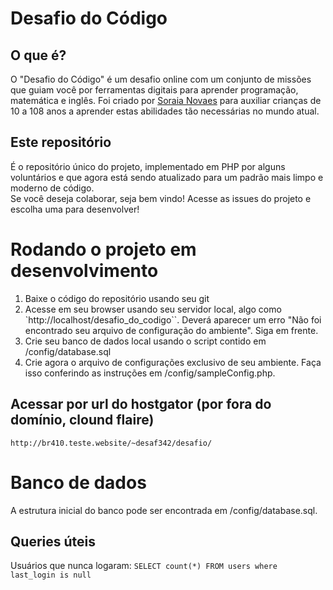 # Desafio do Código

## O que é?

O "Desafio do Código" é um desafio online com um conjunto de missões que guiam você por ferramentas digitais para aprender programação, matemática e inglês. 
Foi criado por  [Soraia Novaes](http://professoragoogle.com.br/) para auxiliar crianças de 10 a 108 anos a aprender estas abilidades tão necessárias no mundo atual.

## Este repositório

É o repositório único do projeto, implementado em PHP por alguns voluntários e que agora está sendo atualizado para um padrão mais limpo e moderno de código.  
Se você deseja colaborar, seja bem vindo! Acesse as issues do projeto e escolha uma para desenvolver!

# Rodando o projeto em desenvolvimento

1. Baixe o código do repositório usando seu git
1. Acesse em seu browser usando seu servidor local, algo como `http://localhost/desafio_do_codigo``. Deverá aparecer um erro "Não foi encontrado seu arquivo de configuração do ambiente". Siga em frente.
1. Crie seu banco de dados local usando o script contido em /config/database.sql
1. Crie agora o arquivo de configurações exclusivo de seu ambiente. Faça isso conferindo as instruções em /config/sampleConfig.php.


## Acessar por url do hostgator (por fora do domínio, clound flaire)
```http://br410.teste.website/~desaf342/desafio/```

# Banco de dados

A estrutura inicial do banco pode ser encontrada em /config/database.sql.


## Queries úteis

Usuários que nunca logaram:
``SELECT count(*) FROM users where last_login is null``
